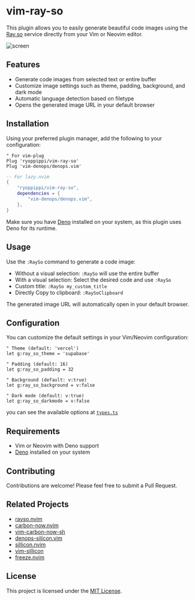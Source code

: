 # vim-ray-so

This plugin allows you to easily generate beautiful code images using the
[Ray.so](https://ray.so) service directly from your Vim or Neovim editor.

![screen](./docs/screen.avif)

## Features

- Generate code images from selected text or entire buffer
- Customize image settings such as theme, padding, background, and dark mode
- Automatic language detection based on filetype
- Opens the generated image URL in your default browser

## Installation

Using your preferred plugin manager, add the following to your configuration:

```vim
" For vim-plug
Plug 'ryoppippi/vim-ray-so'
Plug 'vim-denops/denops.vim'
```

```lua
-- For lazy.nvim
{
    "ryoppippi/vim-ray-so",
    dependencies = {
        "vim-denops/denops.vim",
    },
}
```

Make sure you have [Deno](https://deno.land/) installed on your system, as this
plugin uses Deno for its runtime.

## Usage

Use the `:RaySo` command to generate a code image:

- Without a visual selection: `:RaySo` will use the entire buffer
- With a visual selection: Select the desired code and use `:RaySo`
- Custom title: `:RaySo my_custom_title`
- Directly Copy to clipboard: `:RaySoClipboard`

The generated image URL will automatically open in your default browser.

## Configuration

You can customize the default settings in your Vim/Neovim configuration:

```vim
" Theme (default: 'vercel')
let g:ray_so_theme = 'supabase'

" Padding (default: 16)
let g:ray_so_padding = 32

" Background (default: v:true)
let g:ray_so_background = v:false

" Dark mode (default: v:true)
let g:ray_so_darkmode = v:false
```

you can see the available options at [`types.ts`](./denops/ray-so/types.ts)

## Requirements

- Vim or Neovim with Deno support
- [Deno](https://deno.land/) installed on your system

## Contributing

Contributions are welcome! Please feel free to submit a Pull Request.

## Related Projects

- [rayso.nvim](https://github.com/TobinPalmer/rayso.nvim)
- [carbon-now.nvim](https://github.com/ellisonleao/carbon-now.nvim)
- [vim-carbon-now-sh](https://github.com/kristijanhusak/vim-carbon-now-sh)
- [denops-silicon.vim](https://github.com/skanehira/denops-silicon.vim)
- [sillicon.nvim](https://github.com/krivahtoo/silicon.nvim)
- [vim-sillicon](https://github.com/segeljakt/vim-silicon)
- [freeze.nvim](https://github.com/ethanholz/freeze.nvim)

## License

This project is licensed under the [MIT License](./LICENSE).
